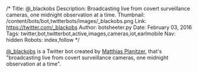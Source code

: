 /*
Title: @_blackobs
Description: Broadcasting live from covert surveillance cameras, one midnight observation at a time.
Thumbnail: /content/bots/bot,twitterbots/images/_blackobs.png
Link: https://twitter.com/_blackobs
Author: botsheeter.py
Date: February 03, 2016
Tags: twitter,bot,twitterbot,active,images,cameras,iot,earlmobile
Nav: hidden
Robots: index,follow
*/

[@_blackobs](https://twitter.com/_blackobs) is a Twitter bot created by [Matthias Planitzer](https://twitter.com/EarlMobile), that's "broadcasting live from covert surveillance cameras, one midnight observation at a time".
